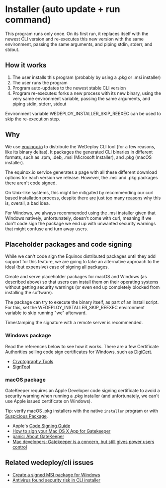 # Installer (auto update + run command)
This program runs only once. On its first run, it replaces itself with the newest CLI version and re-executes this new version with the same environment, passing the same arguments, and piping stdin, stderr, and stdout.

## How it works
1. The user installs this program (probably by using a .pkg or .msi installer)
2. The user runs the program
3. Program auto-updates to the newest stable CLI version
4. Program re-executes: forks a new process with its new binary, using the very same environment variable, passing the same arguments, and piping stdin, stderr, stdout

Environment variable WEDEPLOY_INSTALLER_SKIP_REEXEC can be used to skip the re-execution step.

## Why
We use [equinox.io](https://equinox.io) to distribute the WeDeploy CLI tool (for a few reasons, like its binary deltas). It packages the generated CLI binaries in different formats, such as .rpm, .deb, .msi (Microsoft Installer), and .pkg (macOS installer).

The equinox.io service generates a page with all these different download options for each version we release. However, the .msi and .pkg packages there aren't code signed.

On Unix-like systems, this might be mitigated by recommending our curl based installation process, despite there [are](https://news.ycombinator.com/item?id=12766049) just [too](https://www.idontplaydarts.com/2016/04/detecting-curl-pipe-bash-server-side/) many [reasons](https://sandstorm.io/news/2015-09-24-is-curl-bash-insecure-pgp-verified-install) why this is, overall, a bad idea.

For Windows, we always recommended using the .msi installer given that Windows natively, unfortunately, doesn't come with curl, meaning if we don't code sign the package we end up with unwanted security warnings that might confuse and turn away users.

## Placeholder packages and code signing
While we can't code sign the Equinox distributed packages until they add support for this feature, we are going to take an alternative approach to the ideal (but expensive) case of signing all packages.

Create and serve placeholder packages for macOS and Windows (as described above) so that users can install them on their operating systems without getting security warnings (or even end up completely blocked from installing the software).

The package can try to execute the binary itself, as part of an install script. For this, set the WEDEPLOY_INSTALLER_SKIP_REEXEC environment variable to skip running "we" afterward.

Timestamping the signature with a remote server is recommended.

### Windows package
Read the references below to see how it works. There are a few Certificate Authorities selling code sign certificates for Windows, such as [DigiCert](https://www.digicert.com/).

* [Cryptography Tools](https://docs.microsoft.com/en-us/windows/desktop/seccrypto/cryptography-tools)
* [SignTool](https://docs.microsoft.com/en-us/windows/desktop/seccrypto/signtool)

### macOS package
GateKeeper requires an Apple Developer code signing certificate to avoid a security warning when running a .pkg installer (and unfortunately, we can't use Apple issued certificate on Windows).

Tip: verify macOS .pkg installers with the native `installer` program or with [Suspicious Package](https://www.mothersruin.com/software/SuspiciousPackage/).

* Apple's [Code Signing Guide](https://developer.apple.com/library/archive/documentation/Security/Conceptual/CodeSigningGuide/Introduction/Introduction.html)
* [How to sign your Mac OS X App for Gatekeeper](https://successfulsoftware.net/2012/08/30/how-to-sign-your-mac-os-x-app-for-gatekeeper/)
* [panic: About GateKeeper](https://panic.com/blog/about-gatekeeper/)
* [Mac developers: Gatekeeper is a concern, but still gives power users control](https://arstechnica.com/gadgets/2012/02/developers-gatekeeper-a-concern-but-still-gives-power-users-control/)

## Related wedeploy/cli issues
* [Create a signed MSI package for Windows](https://github.com/wedeploy/cli/issues/325)
* [Antivirus found security risk in CLI installer](https://github.com/wedeploy/cli/issues/324)
